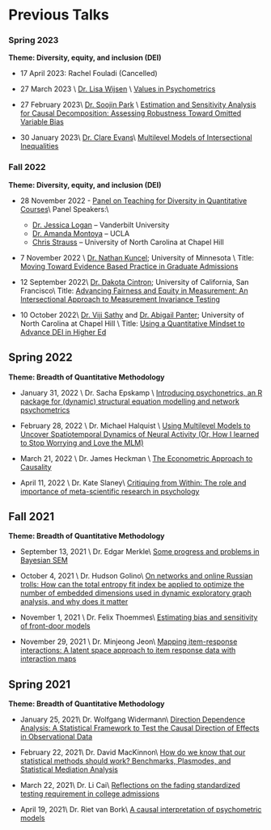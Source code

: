 # Previous Talks

### Spring 2023

<b>Theme: Diversity, equity, and inclusion (DEI)</b>

- 17 April 2023: Rachel Fouladi (Cancelled)

- 27 March 2023 \\ 
[Dr. Lisa Wijsen](https://www.uva.nl/en/profile/w/i/l.d.wijsen/l.d.wijsen.html?cb) \\
[Values in Psychometrics](pages/wijsen.html)

- 27 February 2023\\
[Dr. Soojin Park](https://profiles.ucr.edu/app/home/profile/soojinp) \\
[Estimation and Sensitivity Analysis for Causal Decomposition: Assessing Robustness Toward Omitted Variable Bias](/pages/spark.html)

- 30 January 2023\\
[Dr. Clare Evans](https://www.clarerevans.com/)\\
[Multilevel Models of Intersectional Inequalities](/pages/evans.html)


### Fall 2022

<b>Theme: Diversity, equity, and inclusion (DEI)</b>

- 28 November 2022 - [Panel on Teaching for Diversity in Quantitative Courses](/pages/paneltd.html)\\
Panel Speakers:\\
  - [Dr. Jessica Logan](https://www.jarlogan.com/) – Vanderbilt University
  - [Dr. Amanda Montoya](https://www.psych.ucla.edu/faculty-page/akmontoya/) – UCLA
  - [Chris Strauss](https://twitter.com/ChrisLLStrauss) – University of North Carolina at Chapel Hill


- 7 November 2022  \\
[Dr. Nathan Kuncel](https://cla.umn.edu/about/directory/profile/kunce001); University of Minnesota \\
Title: [Moving Toward Evidence Based Practice in Graduate Admissions](/pages/kuncel.html)

- 12 September 2022\\
[Dr. Dakota Cintron](https://profiles.ucsf.edu/dakota.cintron); University of California, San Francisco\\
Title: [Advancing Fairness and Equity in Measurement: An Intersectional Approach to Measurement Invariance Testing](/pages/cintron.html)


- 10 October 2022\\
[Dr. Viji Sathy](https://sites.google.com/view/vijisathy/home?authuser=0) and [Dr. Abigail Panter](https://college.unc.edu/contactus/panter/); University of North Carolina at Chapel Hill \\
Title: [Using a Quantitative Mindset to Advance DEI in Higher Ed](/pages/sathy.html)

## Spring 2022

<b>Theme: Breadth of Quantitative Methodology</b>

- January 31, 2022 \\
Dr. Sacha Epskamp \\
[Introducing psychonetrics, an R package for (dynamic) structural equation modelling and network psychometrics](/pages/epskamo.html)

- February 28, 2022 \\
Dr. Michael Halquist \\
[Using Multilevel Models to Uncover Spatiotemporal Dynamics of Neural Activity (Or, How I learned to Stop Worrying and Love the MLM)](/pages/halquist.html)

- March 21, 2022 \\
Dr. James Heckman \\
[The Econometric Approach to Causality](/pages/heckman.html)

- April 11, 2022 \\
Dr. Kate Slaney\\
[Critiquing from Within: The role and importance of meta-scientific research in psychology](/pages/slaney.html)

## Fall 2021

<b>Theme: Breadth of Quantitative Methodology</b>

- September 13, 2021 \\
Dr. Edgar Merkle\\
[Some progress and problems in Bayesian SEM](/pages/Merkle.html)

- October 4, 2021 \\
Dr. Hudson Golino\\
[On networks and online Russian trolls: How can the total entropy fit index be applied to optimize the number of embedded dimensions used in dynamic exploratory graph analysis, and why does it matter](/pages/Golino.html)

- November 1, 2021 \\
Dr. Felix Thoemmes\\
[Estimating bias and sensitivity of front-door models](/pages/Thoemmes.html)

- November 29, 2021 \\
Dr. Minjeong Jeon\\
[Mapping item-response interactions: A latent space approach to item response data with interaction maps](/pages/Jeon.html)

 

 

## Spring 2021

<b>Theme: Breadth of Quantitative Methodology</b>

- January 25, 2021\\
Dr. Wolfgang Widermann\\
[Direction Dependence Analysis: A Statistical Framework to Test the Causal Direction of Effects in Observational Data](/pages/Widermann.html)

- February 22, 2021\\
Dr. David MacKinnon\\
[How do we know that our statistical methods should work? Benchmarks, Plasmodes, and Statistical Mediation Analysis](/pages/MacKinnon.html)

- March 22, 2021\\
Dr. Li Cai\\
[Reflections on the fading standardized testing requirement in college admissions](/pages/Cai.html)

- April 19, 2021\\
Dr. Riet van Bork\\
[A causal interpretation of psychometric models](/pages/Bork.html)
